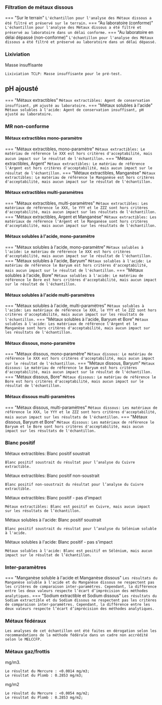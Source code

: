 ### Filtration de métaux dissous

=== "Sur le terrain"
    ```
    L'échantillon pour l'analyse des Métaux dissous a été filtré et préservé sur le terrain.
    ```
=== "Au laboratoire (conforme)"
    ```
    L'échantillon pour l'analyse des Métaux dissous a été filtré et préservé au laboratoire dans un délai conforme.
    ```
=== "Au laboratoire en délai dépassé (non-conforme)"
    ```
    L'échantillon pour l'analyse des Métaux dissous a été filtré et préservé au laboratoire dans un délai dépassé.
    ```
### Lixiviation
Masse insuffisante
```
Lixiviation TCLP: Masse insuffisante pour le pré-test.
```

## pH ajousté
=== "Métaux extractibles"
    ```
    Métaux extractibles: Agent de conservation insuffisant, pH ajusté au laboratoire.
    ```
=== "Métaux solubles à l'acide"
    ```
    Métaux solubles à l'acide: Agent de conservation insuffisant, pH ajusté au laboratoire.
    ```


### MR non-conforme
#### Métaux extractibles mono-paramètre
=== "Métaux extractibles, mono-paramètre"
    ```
    Métaux extractibles: Le matériau de référence le XXX est hors critères d'acceptabilité, mais aucun impact sur le résultat de l'échantillon.
    ```
=== "Métaux extractibles, Argent"
    ```
    Métaux extractibles: Le matériau de référence l'Argent est hors critères d'acceptabilité, mais aucun impact sur le résultat de l'échantillon.
    ```
=== "Métaux extractibles, Manganèse"
    ```
    Métaux extractibles: Le matériau de référence le Manganèse est hors critères d'acceptabilité, mais aucun impact sur le résultat de l'échantillon.
    ```
#### Métaux extractibles multi-paramètres
=== "Métaux extractibles, multi-paramètres"
    ```
    Métaux extractibles: Les matériaux de référence le XXX, le YYY et le ZZZ sont hors critères d'acceptabilité, mais aucun impact sur les résultats de l'échantillon.
    ```
=== "Métaux extractibles, Argent et Manganèse"
    ```
    Métaux extractibles: Les matériaux de référence l'Argent et le Manganèse sont hors critères d'acceptabilité, mais aucun impact sur les résultats de l'échantillon.
    ```

#### Métaux solubles à l'acide, mono-paramètre
=== "Métaux solubles à l'acide, mono-paramètre"
    ```
    Métaux solubles à l'acide: Le matériau de référence le XXX est hors critères d'acceptabilité, mais aucun impact sur le résultat de l'échantillon.
    ```
=== "Métaux solubles à l'acide, Baryum"
    ```
    Métaux solubles à l'acide: Le matériau de référence le Baryum est hors critères d'acceptabilité, mais aucun impact sur le résultat de l'échantillon.
    ```
=== "Métaux solubles à l'acide, Bore"
    ```
    Métaux solubles à l'acide: Le matériau de référence le Bore est hors critères d'acceptabilité, mais aucun impact sur le résultat de l'échantillon.
    ```
#### Métaux solubles à l'acide multi-paramètres
=== "Métaux solubles à l'acide, multi-paramètres"
    ```
    Métaux solubles à l'acide: Les matériaux de référence le XXX, le YYY et le ZZZ sont hors critères d'acceptabilité, mais aucun impact sur les résultats de l'échantillon.
    ```
=== "Métaux solubles à l'acide, Baryum et Bore"
    ```
    Métaux solubles à l'acide: Les matériaux de référence l'Argent et le Manganèse sont hors critères d'acceptabilité, mais aucun impact sur les résultats de l'échantillon.
    ```

#### Métaux dissous, mono-paramètre
=== "Métaux dissous, mono-paramètre"
    ```
    Métaux dissous: Le matériau de référence le XXX est hors critères d'acceptabilité, mais aucun impact sur le résultat de l'échantillon.
    ```
=== "Métaux dissous, Baryum"
    ```
    Métaux dissous: Le matériau de référence le Baryum est hors critères d'acceptabilité, mais aucun impact sur le résultat de l'échantillon.
    ```
=== "Métaux dissous, Bore"
    ```
    Métaux dissous: Le matériau de référence le Bore est hors critères d'acceptabilité, mais aucun impact sur le résultat de l'échantillon.
    ```
#### Métaux dissous multi-paramètres
=== "Métaux dissous, multi-paramètres"
    ```
    Métaux dissous: Les matériaux de référence le XXX, le YYY et le ZZZ sont hors critères d'acceptabilité, mais aucun impact sur les résultats de l'échantillon.
    ```
=== "Métaux dissous, Baryum et Bore"
    ```
    Métaux dissous: Les matériaux de référence le Baryum et le Bore sont hors critères d'acceptabilité, mais aucun impact sur les résultats de l'échantillon.
    ```

### Blanc positif
Métaux extractibles: Blanc positif soustrait
```
Blanc positif soustrait du résultat pour l’analyse du Cuivre extractible.
```
Métaux extractibles: Blanc positif non-soustrait
```
Blanc positif non-soustrait du résultat pour l’analyse du Cuivre extractible.
```
Métaux extractibles: Blanc positif - pas d'impact
```
Métaux extractibles: Blanc est positif en Cuivre, mais aucun impact sur les résultats de l’échantillon.
```
Métaux solubles à l'acide: Blanc positif soustrait
```
Blanc positif soustrait du résultat pour l’analyse du Sélénium soluble à l'acide.
```
Métaux solubles à l'acide: Blanc positif - pas s'impact
```
Métaux solubles à l'acide: Blanc est positif en Sélénium, mais aucun impact sur le résultat de l’échantillon.
```

### Inter-paramètres
=== "Manganèse soluble à l'acide et Manganèse dissous"
    ```
    Les résultats du Manganèse soluble à l'acide et du Manganèse dissous ne respectent pas les critères de comparaison inter-paramètres. Cependant, la différence entre les deux valeurs respecte l’écart d’imprécision des méthodes analytiques.
    ```
=== "Sodium extractible et Sodium dissous"
    ```
    Les résultats du Sodium extractible et du Sodium dissous ne respectent pas les critères de comparaison inter-paramètres. Cependant, la différence entre les deux valeurs respecte l’écart d’imprécision des méthodes analytiques.
    ```

### Métaux fédéraux
```
Les analyses de cet échantillon ont été faites en dérogation selon les recommandations de la méthode fédérale dans un cadre non accrédité selon le MELCCFP.
```

### Métaux gaz/frottis

mg/m3.

```
Le résultat du Mercure : <0.0014 mg/m3;
Le résultat du Plomb : 0.2853 mg/m3;
```

mg/m2

```
Le résultat du Mercure : <0.0054 mg/m2;
Le résultat du Plomb : 0.2853 mg/m2;
```

